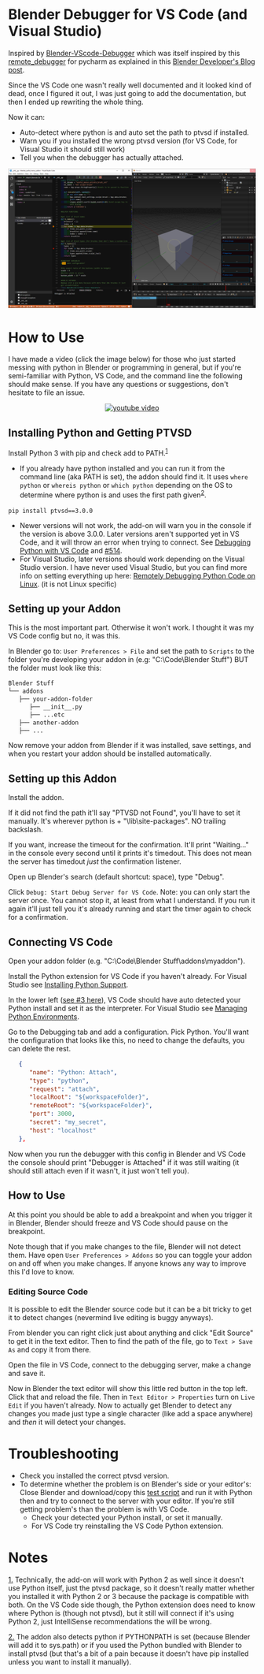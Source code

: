﻿# Blender Debugger for VS Code (and Visual Studio)

Inspired by [Blender-VScode-Debugger](https://github.com/Barbarbarbarian/Blender-VScode-Debugger) which was itself inspired by this [remote_debugger](https://github.com/sybrenstuvel/random-blender-addons/blob/master/remote_debugger.py) for pycharm as explained in this [Blender Developer's Blog post](https://code.blender.org/2015/10/debugging-python-code-with-pycharm/). 


Since the VS Code one wasn't really well documented and it looked kind of dead, once I figured it out, I was just going to add the documentation, but then I ended up rewriting the whole thing.

Now it can:

- Auto-detect where python is and auto set the path to ptvsd if installed.
- Warn you if you installed the wrong ptvsd version (for VS Code, for Visual Studio it should still work)
- Tell you when the debugger has actually attached.

![Image Showing VS Code side by side with Blender paused at a breakpoint. In the console, a "Debugger is Attached" Statement is printed.](./Example.png)

# How to Use

I have made a video (click the image below) for those who just started messing with python in Blender or programming in general, but if you're semi-familiar with Python, VS Code, and the command line the following should make sense. If you have any questions or suggestions, don't hesitate to file an issue.

<p align="center" style="position:relative;">
   <a href="https://www.youtube.com/watch?v=UVDf2VSmRvk" title="Click to go to Video">
      <img alt="youtube video" src="https://img.youtube.com/vi/UVDf2VSmRvk/maxresdefault.jpg" height="300" style="margin:0 auto;" />
   </a>
</p>


## Installing Python and Getting PTVSD

Install Python 3 with pip and check add to PATH.<sup id="n1">[1](#f1)</sup>
   - If you already have python installed and you can run it from the command line (aka PATH is set), the addon should find it. It uses `where python` or `whereis python` or `which python` depending on the OS to determine where python is and uses the first path given<sup id="n2">[2](#f2)</sup>.

`pip install ptvsd==3.0.0`
   - Newer versions will not work, the add-on will warn you in the console if the version is above 3.0.0. Later versions aren't supported yet in VS Code, and it will throw an error when trying to connect. See [Debugging Python with VS Code](https://code.visualstudio.com/docs/python/debugging#_remote-debugging) and [#514](/Microsoft/vscode-python/issues/514).
   - For Visual Studio, later versions should work depending on the Visual Studio version. I have never used Visual Studio, but you can find more info on setting everything up here: [Remotely Debugging Python Code on Linux](https://docs.microsoft.com/en-us/visualstudio/python/debugging-python-code-on-remote-linux-machines#connection-troubleshooting). (it is not Linux specific)

## Setting up your Addon

This is the most important part. Otherwise it won't work. I thought it was my VS Code config but no, it was this.

In Blender go to: `User Preferences > File` and set the path to `Scripts` to the folder you're developing your addon in (e.g: "C:\Code\Blender Stuff") BUT the folder must look like this:

```
Blender Stuff
└── addons
   ├── your-addon-folder
      ├── __init__.py
      ├── ...etc
   ├── another-addon
   ├── ...
```

Now remove your addon from Blender if it was installed, save settings, and when you restart your addon should be installed automatically.

## Setting up this Addon

Install the addon.

If it did not find the path it'll say "PTVSD not Found", you'll have to set it manually. It's wherever python is + "\lib\site-packages". NO trailing backslash.

If you want, increase the timeout for the confirmation. It'll print "Waiting..." in the console every second until it prints it's timedout. This does not mean the server has timedout *just* the confirmation listener.

Open up Blender's search (default shortcut: space), type "Debug".

Click `Debug: Start Debug Server for VS Code`. Note: you can only start the server once. You cannot stop it, at least from what I understand. If you run it again it'll just tell you it's already running and start the timer again to check for a confirmation.

## Connecting VS Code

Open your addon folder (e.g. "C:\Code\Blender Stuff\addons\myaddon").

Install the Python extension for VS Code if you haven't already. For Visual Studio see [Installing Python Support](https://docs.microsoft.com/en-us/visualstudio/python/installing-python-support-in-visual-studio).

In the lower left ([see #3 here](https://code.visualstudio.com/docs/python/python-tutorial#_prerequisites)), VS Code should have auto detected your Python install and set it as the interpreter. For Visual Studio see [Managing Python Environments](https://docs.microsoft.com/en-us/visualstudio/python/managing-python-environments-in-visual-studio).

Go to the Debugging tab and add a configuration. Pick Python. You'll want the configuration that looks like this, no need to change the defaults, you can delete the rest. 

```JSON
   {
      "name": "Python: Attach",
      "type": "python",
      "request": "attach",
      "localRoot": "${workspaceFolder}",
      "remoteRoot": "${workspaceFolder}",
      "port": 3000,
      "secret": "my_secret",
      "host": "localhost"
   },
```

Now when you run the debugger with this config in Blender and VS Code the console should print "Debugger is Attached" if it was still waiting (it should still attach even if it wasn't, it just won't tell you).

## How to Use

At this point you should be able to add a breakpoint and when you trigger it in Blender, Blender should freeze and VS Code should pause on the breakpoint.

Note though that if you make changes to the file, Blender will not detect them. Have open `User Preferences > Addons` so you can toggle your addon on and off when you make changes. If anyone knows any way to improve this I'd love to know.

### Editing Source Code

It is possible to edit the Blender source code but it can be a bit tricky to get it to detect changes (nevermind live editing is buggy anyways).

From blender you can right click just about anything and click "Edit Source" to get it in the text editor. Then to find the path of the file, go to `Text > Save As` and copy it from there.

Open the file in VS Code, connect to the debugging server, make a change and save it.

Now in Blender the text editor will show this little red button in the top left. Click that and reload the file. Then in `Text Editor > Properties` turn on `Live Edit` if you haven't already. Now to actually get Blender to detect any changes you made just type a single character (like add a space anywhere) and *then* it will detect your changes.

# Troubleshooting

- Check you installed the correct ptvsd version.
- To determine whether the problem is on Blender's side or your editor's: Close Blender and download/copy this [test script](https://gist.github.com/AlansCodeLog/ff1b246a8e31938e1c3dbfdcbb90522f) and run it with Python then and try to connect to the server with your editor. If you're still getting problem's than the problem is with VS Code.
   - Check your detected your Python install, or set it manually.
   - For VS Code try reinstalling the VS Code Python extension.
   
# Notes

<a id="f1" href="#n1">1.</a> Technically, the add-on will work with Python 2 as well since it doesn't use Python itself, just the ptvsd package, so it doesn't really matter whether you installed it with Python 2 or 3 because the package is compatible with both. On the VS Code side though, the Python extension does need to know where Python is (though not ptvsd), but it still will connect if it's using Python 2, just IntelliSense recommendations the will be wrong.

<a id="f2" href="#n2">2.</a> The addon also detects python if PYTHONPATH is set (because Blender will add it to sys.path) or if you used the Python bundled with Blender to install ptvsd (but that's a bit of a pain because it doesn't have pip installed unless you want to install it manually).